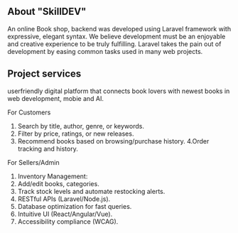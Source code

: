 
## About "SkillDEV" 

An online Book shop, backend was developed using Laravel framework with expressive, elegant syntax. We believe development must be an enjoyable and creative experience to be truly fulfilling. Laravel takes the pain out of development by easing common tasks used in many web projects.

## Project services
userfriendly digital platform that connects book lovers with newest books in web development, mobie and AI.

For Customers
1. Search by title, author, genre, or keywords.
2. Filter by price, ratings, or new releases.
3. Recommend books based on browsing/purchase history.
4.Order tracking and history.

For Sellers/Admin
1. Inventory Management:
2. Add/edit books, categories.
3. Track stock levels and automate restocking alerts.
4. RESTful APIs (Laravel/Node.js).
5. Database optimization for fast queries.
6. Intuitive UI (React/Angular/Vue).
7. Accessibility compliance (WCAG).

